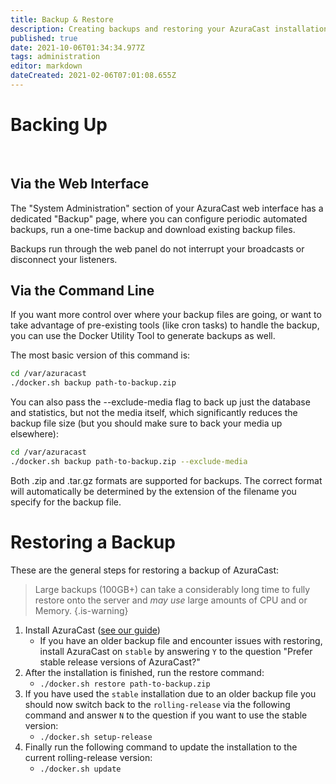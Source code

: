 ```yaml
---
title: Backup & Restore
description: Creating backups and restoring your AzuraCast installation from them
published: true
date: 2021-10-06T01:34:34.977Z
tags: administration
editor: markdown
dateCreated: 2021-02-06T07:01:08.655Z
---
```


# Backing Up

<br>

## Via the Web Interface

The "System Administration" section of your AzuraCast web interface has a dedicated "Backup" page, where you can configure periodic automated backups, run a one-time backup and download existing backup files.

Backups run through the web panel do not interrupt your broadcasts or disconnect your listeners.

## Via the Command Line

If you want more control over where your backup files are going, or want to take advantage of pre-existing tools (like cron tasks) to handle the backup, you can use the Docker Utility Tool to generate backups as well.

The most basic version of this command is:

```bash
cd /var/azuracast
./docker.sh backup path-to-backup.zip
```

You can also pass the --exclude-media flag to back up just the database and statistics, but not the media itself, which significantly reduces the backup file size (but you should make sure to back your media up elsewhere):

```bash
cd /var/azuracast
./docker.sh backup path-to-backup.zip --exclude-media
```

Both .zip and .tar.gz formats are supported for backups. The correct format will automatically be determined by the extension of the filename you specify for the backup file.

# Restoring a Backup

These are the general steps for restoring a backup of AzuraCast:

> Large backups (100GB+) can take a considerably long time to fully restore onto the server and *may use* large amounts of CPU and or Memory.
{.is-warning}


1. Install AzuraCast ([see our guide](/en/getting-started/installation))
    - If you have an older backup file and encounter issues with restoring, install AzuraCast on `stable` by answering `Y` to the question "Prefer stable release versions of AzuraCast?"
2. After the installation is finished, run the restore command:
    - `./docker.sh restore path-to-backup.zip`
3. If you have used the `stable` installation due to an older backup file you should now switch back to the `rolling-release` via the following command and answer `N` to the question if you want to use the stable version:
    - `./docker.sh setup-release`
4. Finally run the following command to update the installation to the current rolling-release version:
    - `./docker.sh update`
